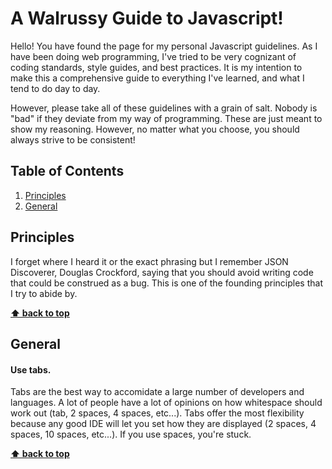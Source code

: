 A Walrussy Guide to Javascript!
====================

Hello!  You have found the page for my personal Javascript guidelines.  As I have been doing web programming, I've tried to be very cognizant of coding standards, style guides, and best practices.  It is my intention to make this a comprehensive guide to everything I've learned, and what I tend to do day to day.

However, please take all of these guidelines with a grain of salt. Nobody is "bad" if they deviate from my way of programming. These are just meant to show my reasoning. However, no matter what you choose, you should always strive to be consistent!

## Table of Contents

  1. [Principles](#principles)
  1. [General](#general)

## Principles

I forget where I heard it or the exact phrasing but I remember JSON Discoverer, Douglas Crockford, saying that you should avoid writing code that could be construed as a bug. This is one of the founding principles that I try to abide by.


**[⬆ back to top](#table-of-contents)**

## General

#### Use tabs.

  Tabs are the best way to accomidate a large number of developers and languages.  A lot of people have a lot of opinions on how whitespace should work out (tab, 2 spaces, 4 spaces, etc...).  Tabs offer the most flexibility because any good IDE will let you set how they are displayed (2 spaces, 4 spaces, 10 spaces, etc...).  If you use spaces, you're stuck.

**[⬆ back to top](#table-of-contents)**
